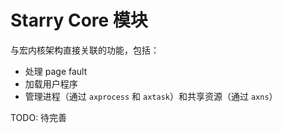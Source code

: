 # Starry Core 模块

与宏内核架构直接关联的功能，包括：

- 处理 page fault
- 加载用户程序
- 管理进程（通过 `axprocess` 和 `axtask`）和共享资源（通过 `axns`）

TODO: 待完善

